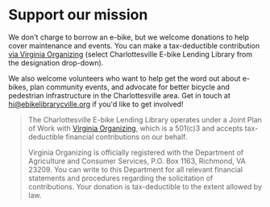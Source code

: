 # Support our mission

We don't charge to borrow an e-bike, but we welcome donations to help cover maintenance
and events. You can make a tax-deductible contribution
[via Virginia Organizing](https://donatenow.networkforgood.org/1388125) (select
Charlottesville E-bike Lending Library from the designation drop-down).

We also welcome volunteers who want to help get the word out about e-bikes, plan community
events, and advocate for better bicycle and pedestrian infrastructure in the
Charlottesville area. Get in touch at hi@ebikelibrarycville.org if you'd like to get
involved!

> The Charlottesville E-bike Lending Library operates under a Joint Plan of Work with
> [Virginia Organizing](https://virginia-organizing.org/), which is a 501(c)3 and accepts
> tax-deductible financial contributions on our behalf.
>
> Virginia Organizing is officially registered with the Department of Agriculture and
> Consumer Services, P.O. Box 1163, Richmond, VA 23209. You can write to this Department
> for all relevant financial statements and procedures regarding the solicitation of
> contributions. Your donation is tax-deductible to the extent allowed by law.

